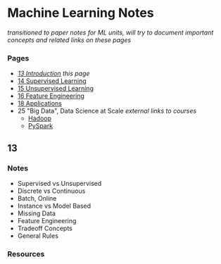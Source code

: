 # Machine Learning Notes

*transitioned to paper notes for ML units, will try to document important concepts and related links on these pages*

### Pages

 - *[13 Introduction](/#13) this page*
 - [14 Supervised Learning](./14_Supervised_Learning.md)
 - [15 Unsupervised Learning](./15_Unsupervised_Learning.md)
 - [16 Feature Engineering](./16_Feature_Engineering.md)
 - [18 Applications](./18_Applications.md)
 - 25 "Big Data", Data Science at Scale *external links to courses*
   - [Hadoop](https://www.linkedin.com/learning/learning-hadoop-23008320/what-and-why-hadoop)
   - [PySpark](https://app.datacamp.com/learn/courses/big-data-fundamentals-with-pyspark)

## 13

### Notes

 - Supervised vs Unsupervised
 - Discrete vs Continuous
 - Batch, Online
 - Instance vs Model Based
 - Missing Data
 - Feature Engineering
 - Tradeoff Concepts
 - General Rules
 
### Resources



